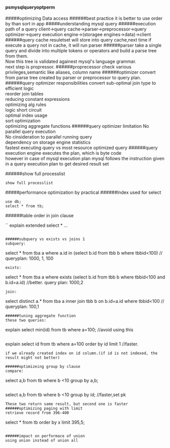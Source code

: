 #### psmysqlqueryoptperm
#####optimizing Data access
######best practice
it is better to use order by than sort in app
#####understanding mysql query
######execution path of a query
client->query cache->parser->preprocessor->query optimizer->query execution engine->(storagee engines->data)->client
######query cache
resuletset will store into query cache,next time if execute a query not in cache, it will run parser
######parser
take a single query and divide into multiple tokens or operators and build a parse tree from them.  
Now this tree is validated againest mysql's language grammar.  
next step is propressor.
######proprecessor
check various privileges,semantic like aliases, column name
######optimizer
convert from parse tree created by parser or preprocessor to query plan.
######query optimizer responsibilities
convert sub-optimal join type to efficient logic  
reorder join tables  
reducing constant expressions  
optimizing alg rules  
logic short circuit  
optimal index usage  
sort optimization  
optimizing aggregate functions
######query optimizer limitation
No parallel query execution  
No cinsideration to parallel running query  
dependency on storage engine statistics  
fastest executing query vs most resource optimized query
######query execution engine
executes the plan, which is byte code  
however in case of mysql execution plan mysql follows the instruction given in a query execution plan to get desired result set

######show full processlist
```
show full processlist
```


#####performance optimization by practical
######Index used for select
```
use db;
select * from tb;
```
######table order in join clause

``
explain extended select * ...
```

######subquery vs exists vs joins 1
subquery:
```
select * from tba a where a.id in (select b.id from tbb b where tbbid<100)   // queryplan: 1000, 1, 100
```
exists:
```
select * from tba a where exists (select b.id from tbb b where tbbid<100 and b.id=a.id)   //better. query plan: 1000,2
```
join:
```
select distinct a.* from tba a inner join tbb b on b.id=a.id where tbbid<100   // queryplan: 100,1
```
######tuning aggregate function
these two queries:
```
explain select min(id) from tb where a=100;  //avoid using this
```
```
explain select id from tb where a=100 order by id limit 1   //faster.
```
if we already created index on id column.(if id is not indexed, the result might not better)

######optimizeing group by clause
compare:
```
select a,b from tb where b <10 group by a,b;
```
```
select a,b from tb where b <10 group by id; //faster,set pk
```
These two return same result, but second one is faster
######optimizing paging with limit
retrieve record from 396-400
```
select * from tb order by x limit 395,5;
```

######impact on performace of union
using union instead of union all

